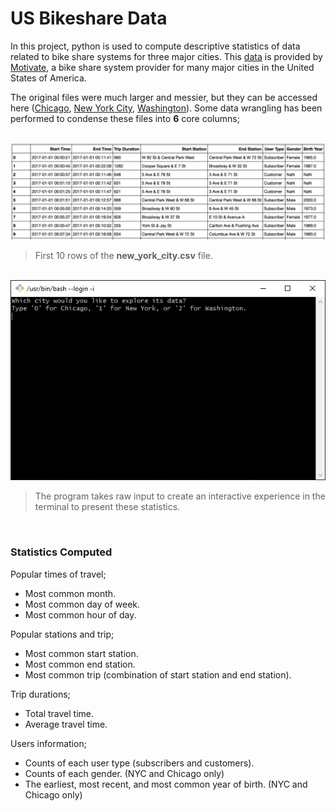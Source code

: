 # **US Bikeshare Data**

 In this project, python is used to compute descriptive statistics of data related to bike share systems for three major cities. This [data](https://drive.google.com/file/d/1lhD6W1pDUrWxyddsb6PkDf8I5AMYKLS_/view?usp=sharing) is provided by [Motivate](https://www.motivateco.com/), a bike share system provider for many major cities in the United States of America.

The original files were much larger and messier, but they can be accessed here ([Chicago](https://ride.divvybikes.com/system-data), [New York City](https://ride.citibikenyc.com/system-data), [Washington](https://www.capitalbikeshare.com/system-data)). Some data wrangling has been performed to condense these files into **6** core columns;

<br/>

<img src='nyc_data.png' alt='nyc_data' width='800'/>

> First 10 rows of the **new_york_city.csv** file.

<br/>

<img src='preview.gif' alt='preview'/>

> The program takes raw input to create an interactive experience in the terminal to present these statistics.

<br/>

### **Statistics Computed**

Popular times of travel;
- Most common month.
- Most common day of week.
- Most common hour of day.

Popular stations and trip;
- Most common start station.
- Most common end station.
- Most common trip (combination of start station and end station).

Trip durations;
- Total travel time.
- Average travel time.

Users information;
- Counts of each user type (subscribers and customers). 
- Counts of each gender. (NYC and Chicago only)
- The earliest, most recent, and most common year of birth. (NYC and Chicago only)